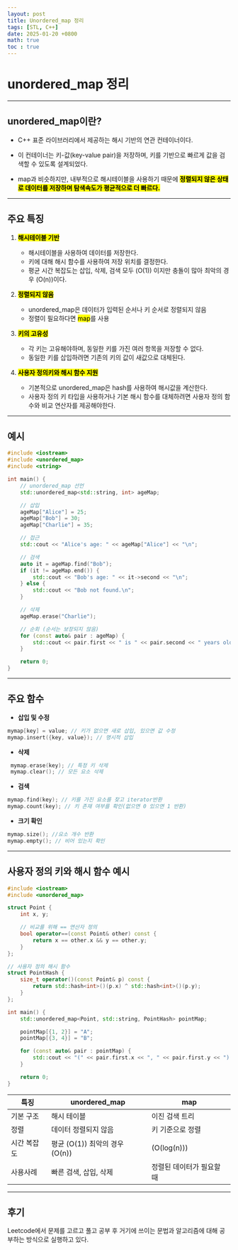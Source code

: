 ```yaml
---
layout: post
title: Unordered_map 정리
tags: [STL, C++]
date: 2025-01-20 +0800
math: true
toc : true
---
```


# unordered_map 정리
****
## unordered_map이란?

- C++ 표준 라이브러리에서 제공하는 해시 기반의 연관 컨테이너이다.

- 이 컨테이너는 키-값(key-value pair)을 저장하며, 키를 기반으로 빠르게 값을 검색할 수 있도록 설계되었다.
- map과 비슷하지만, 내부적으로 해시테이블을 사용하기 때문에 <mark>**정렬되지 않은 상태로 데이터를 저장하며 탐색속도가 평균적으로 더 빠르다.**<mark>
****
## 주요 특징
1. <mark>**해시테이블 기반**</mark>
   - 해시테이블을 사용하여 데이터를 저장한다.
   - 키에 대해 해시 함수를 사용하여 저장 위치를 결정한다.
   - 평균 시간 복잡도는 삽입, 삭제, 검색 모두 \(O(1)\) 이지만 충돌이 많아 최악의 경우 \(O(n)\)이다.

2. <mark> **정렬되지 않음** <mark>
   - unordered_map은 데이터가 입력된 순서나 키 순서로 정렬되지 않음
   - 정렬이 필요하다면 <mark>map</mark>를 사용
  
3. <mark>**키의 고유성**</mark>
    - 각 키는 고유해야하며, 동일한 키를 가진 여러 항목을 저장할 수 없다.
    - 동일한 키를 삽입하려면 기존의 키의 값이 새값으로 대체된다.
  
4. <mark>**사용자 정의키와 해시 함수 지원**</mark>
   - 기본적으로 unordered_map은 hash를 사용하여 해시값을 계산한다.
   - 사용자 정의 키 타입을 사용하거나 기본 해시 함수를 대체하려면 사용자 정의 함수와 비교 연산자를 제공해야한다.

****
## 예시
```cpp
#include <iostream>
#include <unordered_map>
#include <string>

int main() {
    // unordered_map 선언
    std::unordered_map<std::string, int> ageMap;

    // 삽입
    ageMap["Alice"] = 25;
    ageMap["Bob"] = 30;
    ageMap["Charlie"] = 35;

    // 접근
    std::cout << "Alice's age: " << ageMap["Alice"] << "\n";

    // 검색
    auto it = ageMap.find("Bob");
    if (it != ageMap.end()) {
        std::cout << "Bob's age: " << it->second << "\n";
    } else {
        std::cout << "Bob not found.\n";
    }

    // 삭제
    ageMap.erase("Charlie");

    // 순회 (순서는 보장되지 않음)
    for (const auto& pair : ageMap) {
        std::cout << pair.first << " is " << pair.second << " years old.\n";
    }

    return 0;
}
```
****
## 주요 함수

   - **삽입 및 수정**
   ```cpp
   mymap[key] = value; // 키가 없으면 새로 삽입, 있으면 값 수정
   mymap.insert({key, value}); // 명시적 삽입
   ```

   - **삭제**
  ```cpp
   mymap.erase(key); // 특정 키 삭제
   mymap.clear(); // 모든 요소 삭제
   ```

   - **검색**
  ```cpp
  mymap.find(key); // 키를 가진 요소를 찾고 iterator반환
  mymap.count(key); // 키 존재 여부를 확인(없으면 0 있으면 1 반환)
  ```

  - **크기 확인**
  ```cpp
  mymap.size(); //요소 개수 반환
  mymap.empty(); // 비어 있는지 확인
  ```
****
## 사용자 정의 키와 해시 함수 예시 
```cpp
#include <iostream>
#include <unordered_map>

struct Point {
    int x, y;

    // 비교를 위해 == 연산자 정의
    bool operator==(const Point& other) const {
        return x == other.x && y == other.y;
    }
};

// 사용자 정의 해시 함수
struct PointHash {
    size_t operator()(const Point& p) const {
        return std::hash<int>()(p.x) ^ std::hash<int>()(p.y);
    }
};

int main() {
    std::unordered_map<Point, std::string, PointHash> pointMap;

    pointMap[{1, 2}] = "A";
    pointMap[{3, 4}] = "B";

    for (const auto& pair : pointMap) {
        std::cout << "(" << pair.first.x << ", " << pair.first.y << ") -> " << pair.second << "\n";
    }

    return 0;
}
```

|특징|unordered_map|map|
|---|----------------------|-----|
|기본 구조| 해시 테이블 | 이진 검색 트리|
|정렬| 데이터 정렬되지 않음 | 키 기준으로 정렬|
시간 복잡도| 평균 \(O(1\)) 최악의 경우 \(O(n\))|\(O(log(n\)))|
|사용사례| 빠른 검색, 삽입, 삭제| 정렬된 데이터가 필요할 때|
****
## 후기
Leetcode에서 문제를 고르고 풀고 공부 후 거기에 쓰이는 문법과 알고리즘에 대해 공부하는 방식으로 실행하고 있다.
